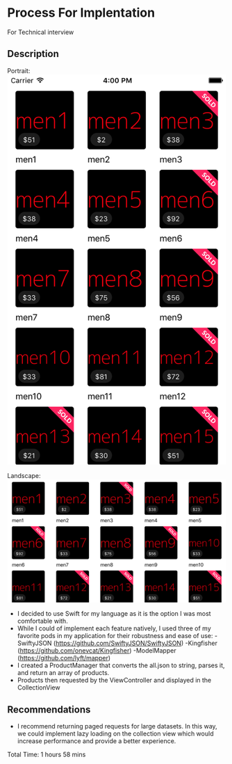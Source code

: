# Process For Implentation
For Technical interview

## Description

Portrait:
![](result1.png)

Landscape:
![](result2.png)

- I decided to use Swift for my language as it is the option I was most comfortable with.
- While I could of implement each feature natively, I used three of my favorite pods in my application for their robustness and ease of use:
    -SwiftyJSON (https://github.com/SwiftyJSON/SwiftyJSON)
    -Kingfisher (https://github.com/onevcat/Kingfisher)
    -ModelMapper (https://github.com/lyft/mapper)
- I created a  ProductManager that converts the all.json to string, parses it, and return an array of products.
- Products then requested by the ViewController and displayed in the CollectionView

## Recommendations
- I recommend returning paged requests for large datasets. In this way, we could implement lazy loading on the collection view which would increase performance and provide a better experience.


Total Time: 1 hours 58 mins
